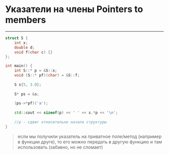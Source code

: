 # Указатели на члены  Pointers to members
***
```c++
struct S {
    int x;
    double d;
    void f(char c) {}
};

int main() {
    int S::* p = &S::x; 
    void (S::* pf)(char) = &S::f;
    
    S s{5, 3.0};
    
    S* ps = &s;
    
    (ps->*pf)('a');
    
    std::cout << sizeof(p) << ' ' << s.*p << '\n';
    
    //p - сдвиг относительно начала структуры 
}
```

> если мы получили указатель на приватное поле/метод (например в функции друге), 
> то его можно передать в другую функцию и там использовать (забавно, но не сломает)